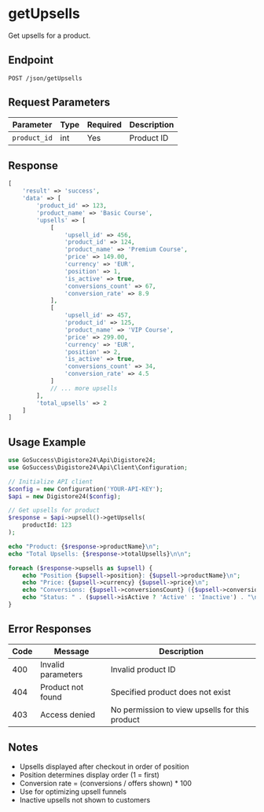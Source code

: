 # getUpsells

Get upsells for a product.

## Endpoint

```
POST /json/getUpsells
```

## Request Parameters

| Parameter | Type | Required | Description |
|-----------|------|----------|-------------|
| `product_id` | int | Yes | Product ID |

## Response

```php
[
    'result' => 'success',
    'data' => [
        'product_id' => 123,
        'product_name' => 'Basic Course',
        'upsells' => [
            [
                'upsell_id' => 456,
                'product_id' => 124,
                'product_name' => 'Premium Course',
                'price' => 149.00,
                'currency' => 'EUR',
                'position' => 1,
                'is_active' => true,
                'conversions_count' => 67,
                'conversion_rate' => 8.9
            ],
            [
                'upsell_id' => 457,
                'product_id' => 125,
                'product_name' => 'VIP Course',
                'price' => 299.00,
                'currency' => 'EUR',
                'position' => 2,
                'is_active' => true,
                'conversions_count' => 34,
                'conversion_rate' => 4.5
            ]
            // ... more upsells
        ],
        'total_upsells' => 2
    ]
]
```

## Usage Example

```php
use GoSuccess\Digistore24\Api\Digistore24;
use GoSuccess\Digistore24\Api\Client\Configuration;

// Initialize API client
$config = new Configuration('YOUR-API-KEY');
$api = new Digistore24($config);

// Get upsells for product
$response = $api->upsell()->getUpsells(
    productId: 123
);

echo "Product: {$response->productName}\n";
echo "Total Upsells: {$response->totalUpsells}\n\n";

foreach ($response->upsells as $upsell) {
    echo "Position {$upsell->position}: {$upsell->productName}\n";
    echo "Price: {$upsell->currency} {$upsell->price}\n";
    echo "Conversions: {$upsell->conversionsCount} ({$upsell->conversionRate}%)\n";
    echo "Status: " . ($upsell->isActive ? 'Active' : 'Inactive') . "\n\n";
}
```

## Error Responses

| Code | Message | Description |
|------|---------|-------------|
| 400 | Invalid parameters | Invalid product ID |
| 404 | Product not found | Specified product does not exist |
| 403 | Access denied | No permission to view upsells for this product |

## Notes

- Upsells displayed after checkout in order of position
- Position determines display order (1 = first)
- Conversion rate = (conversions / offers shown) * 100
- Use for optimizing upsell funnels
- Inactive upsells not shown to customers
